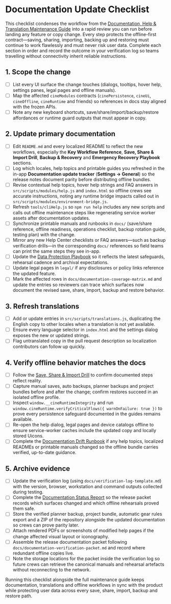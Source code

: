 # Documentation Update Checklist

This checklist condenses the workflow from the [Documentation, Help & Translation Maintenance Guide](documentation-maintenance.md) into a rapid review you can run before landing any feature or copy change. Every step protects the offline-first contract—saving, sharing, importing, backing up and restoring must continue to work flawlessly and must never risk user data. Complete each section in order and record the outcome in your verification log so teams travelling without connectivity inherit reliable instructions.

## 1. Scope the change

- [ ] List every UI surface the change touches (dialogs, tooltips, hover help, settings panes, legal pages and offline manuals).
- [ ] Map the affected `cineModules` contracts (`cinePersistence`, `cineUi`, `cineOffline`, `cineRuntime` and friends) so references in docs stay aligned with the frozen APIs.
- [ ] Note any new keyboard shortcuts, save/share/import/backup/restore affordances or runtime guard outputs that must appear in copy.

## 2. Update primary documentation

- [ ] Edit `README.md` and every localized README to reflect the new workflows, especially the **Key Workflow Reference**, **Save, Share & Import Drill**, **Backup & Recovery** and **Emergency Recovery Playbook** sections.
- [ ] Log which locales, help topics and printable guides you refreshed in the in-app **Documentation update tracker** (**Settings → General**) so the release notes document parity before distributing offline bundles.
- [ ] Revise contextual help topics, hover help strings and FAQ answers in `src/scripts/modules/help.js` and `index.html` so offline crews see accurate instructions, noting any runtime bridge impacts called out in `src/scripts/modules/environment-bridge.js`.
- [ ] Refresh `tools/cliHelp.js` so `npm run help` includes any new scripts and calls out offline maintenance steps like regenerating service worker assets after documentation updates.
- [ ] Synchronize printable manuals and runbooks in `docs/` (save/share reference, offline readiness, operations checklist, backup rotation guide, testing plan) with the change.
- [ ] Mirror any new Help Center checklists or FAQ answers—such as backup verification drills—in the corresponding `docs/` references so field teams can print the same steps they see in-app.
- [ ] Update the [Data Protection Playbook](data-protection-playbook.md) so it reflects
      the latest safeguards, rehearsal cadence and archival expectations.
- [ ] Update legal pages in `legal/` if any disclosures or policy links reference the updated feature.
- [ ] Mark the affected rows in `docs/documentation-coverage-matrix.md` and update the entries so reviewers can trace which surfaces now document the revised save, share, import, backup and restore behavior.

## 3. Refresh translations

- [ ] Add or update entries in `src/scripts/translations.js`, duplicating the English copy to other locales when a translation is not yet available.
- [ ] Ensure every language selector in `index.html` and the settings dialog exposes the new or updated strings.
- [ ] Flag untranslated copy in the pull request description so localization contributors can follow up quickly.

## 4. Verify offline behavior matches the docs

- [ ] Follow the [Save, Share & Import Drill](../README.md#save-share--import-drill) to confirm documented steps reflect reality.
- [ ] Capture manual saves, auto backups, planner backups and project bundles before and after the change; confirm restores succeed in an isolated offline profile.
- [ ] Inspect `window.__cineRuntimeIntegrity` and run `window.cineRuntime.verifyCriticalFlows({ warnOnFailure: true })` to prove every persistence safeguard documented in the guides remains available.
- [ ] Re-open the help dialog, legal pages and device catalogs offline to ensure service-worker caches include the updated copy and locally stored Uicons.
- [ ] Complete the [Documentation Drift Runbook](documentation-drift-runbook.md) if any help topics, localized READMEs or printable manuals changed so the offline bundle carries verified, up-to-date guidance.

## 5. Archive evidence

- [ ] Update the verification log (using `docs/verification-log-template.md`) with the version, browser, workstation and command outputs collected during testing.
- [ ] Complete the [Documentation Status Report](documentation-status-report-template.md) so the release packet records which surfaces changed and which offline rehearsals proved them safe.
- [ ] Store the verified planner backup, project bundle, automatic gear rules export and a ZIP of the repository alongside the updated documentation so crews can prove parity later.
- [ ] Attach rendered PDFs or screenshots of modified help pages if the change affected visual layout or iconography.
- [ ] Assemble the release documentation packet following `docs/documentation-verification-packet.md` and record where redundant offline copies live.
- [ ] Note the storage locations for the packet inside the verification log so future crews can retrieve the canonical manuals and rehearsal artefacts without reconnecting to the network.

Running this checklist alongside the full maintenance guide keeps documentation, translations and offline workflows in sync with the product while protecting user data across every save, share, import, backup and restore path.
